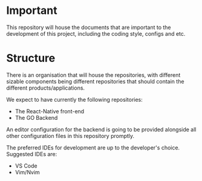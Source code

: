 # Important
This repository will house the documents that are important to the development of this project, including the coding style, configs and etc.

# Structure
There is an organisation that will house the repositories, with different sizable components being different repositories that should contain the different products/applications.

We expect to have currently the following repositories:
* The React-Native front-end
* The GO Backend

An editor configuration for the backend is going to be provided alongside all other configuration files in this repository promptly.

The preferred IDEs for development are up to the developer's choice. Suggested IDEs are:
* VS Code
* Vim/Nvim
